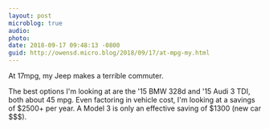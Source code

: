 ```yaml
---
layout: post
microblog: true
audio: 
photo: 
date: 2018-09-17 09:48:13 -0800
guid: http://owensd.micro.blog/2018/09/17/at-mpg-my.html
---
```

At 17mpg, my Jeep makes a terrible commuter. 

The best options I'm looking at are the '15 BMW 328d and '15 Audi 3 TDI, both about 45 mpg. Even factoring in vehicle cost, I'm looking at a savings of $2500+ per year. A Model 3 is only an effective saving of $1300 (new car $$$).
